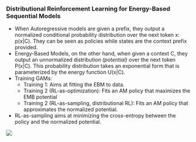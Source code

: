 
### Distributional Reinforcement Learning for Energy-Based Sequential Models


* When Autoregressive models are given a prefix, they output a normalized conditional probability distribution over the next token x: p(x|C). They can be seen as policies while states are the context prefix provided. 
* Energy-Based Models, on the other hand, when given a context C, they output an unnormalized distribution _(potential)_ over the next token P(x|C). This probability distribution takes an exponential form that is parameterized by the energy function U(x|C).
* Training GAMs:
    * Training 1: Aims at fitting the EBM to data.
    * Training 2 (RL-as-optimization): Fits an AM policy that maximizes the EMB potential
    * Training 2 (RL-as-sampling, distributional RL): Fits  an AM policy that approximates the normalized potential. 
* RL-as-sampling aims at minimizing the cross-entropy between the policy and the normalized potential.


<img src="https://render.githubusercontent.com/render/math?math=\nabla_\theta CE(p, \pi_{\theta}) = - \sum_x{p(x) \nabla_\theta log \pi_{\theta}(x) } = - \mathbb{E}_{x \sim \pi_{\theta} p(.)} \nabla_\theta log \pi_{\theta}(x) \\ = -1">

